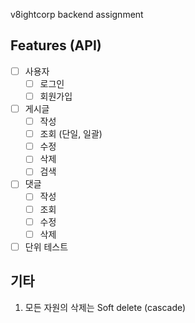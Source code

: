 v8ightcorp backend assignment

## Features (API)

- [ ] 사용자
  - [ ] 로그인
  - [ ] 회원가입
- [ ] 게시글
  - [ ] 작성
  - [ ] 조회 (단일, 일괄)
  - [ ] 수정
  - [ ] 삭제
  - [ ] 검색
- [ ] 댓글
  - [ ] 작성
  - [ ] 조회
  - [ ] 수정
  - [ ] 삭제
- [ ] 단위 테스트

## 기타

1. 모든 자원의 삭제는 Soft delete (cascade)
